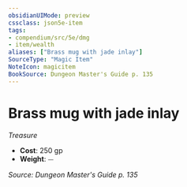 ```yaml
---
obsidianUIMode: preview
cssclass: json5e-item
tags:
- compendium/src/5e/dmg
- item/wealth
aliases: ["Brass mug with jade inlay"]
SourceType: "Magic Item"
NoteIcon: magicitem
BookSource: Dungeon Master's Guide p. 135
---
```

# Brass mug with jade inlay
*Treasure*  

- **Cost**: 250 gp
- **Weight**: ⏤

*Source: Dungeon Master's Guide p. 135*